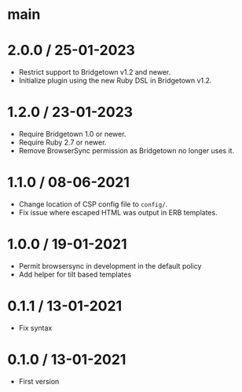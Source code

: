 # main

# 2.0.0 / 25-01-2023

* Restrict support to Bridgetown v1.2 and newer.
* Initialize plugin using the new Ruby DSL in Bridgetown v1.2.

# 1.2.0 / 23-01-2023

* Require Bridgetown 1.0 or newer.
* Require Ruby 2.7 or newer.
* Remove BrowserSync permission as Bridgetown no longer uses it.

# 1.1.0 / 08-06-2021

* Change location of CSP config file to `config/`.
* Fix issue where escaped HTML was output in ERB templates.

# 1.0.0 / 19-01-2021

* Permit browsersync in development in the default policy
* Add helper for tilt based templates

# 0.1.1 / 13-01-2021

* Fix syntax

# 0.1.0 / 13-01-2021

* First version
